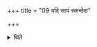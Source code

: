 +++
title = "09 यदि सायं स्कन्देदा"

+++

<details><summary>थिते</summary>

9. If (the milk) spills in the evening one should not eat anything upto the morning-offering; if (the milk spills in the morning), one should not eat anything upto the evening
offering.
</details>
